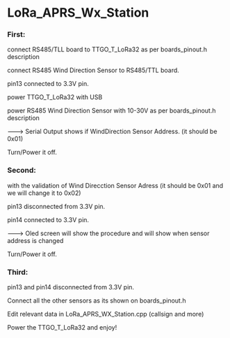 # LoRa_APRS_Wx_Station

### First:

connect RS485/TLL board to TTGO_T_LoRa32 as per boards_pinout.h description

connect RS485 Wind Direction Sensor to RS485/TTL board.

pin13 connected to 3.3V pin.

power TTGO_T_LoRa32 with USB

power RS485 Wind Direction Sensor with 10-30V as per boards_pinout.h description

---> Serial Output shows if WindDirection Sensor Address. (it should be 0x01)

Turn/Power it off.


### Second:

with the validation of Wind Direcction Sensor Adress (it should be 0x01 and we will change it to 0x02)

pin13 disconnected from 3.3V pin.

pin14 connected to 3.3V pin.

---> Oled screen will show the procedure and will show when sensor address is changed

Turn/Power it off.


### Third:

pin13 and pin14 disconnected from 3.3V pin.

Connect all the other sensors as its shown on boards_pinout.h

Edit relevant data in LoRa_APRS_WX_Station.cpp (callsign and more)

Power the TTGO_T_LoRa32 and enjoy!
